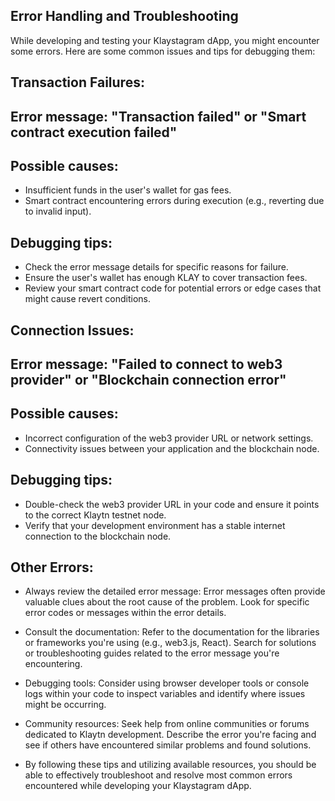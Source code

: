 ## Error Handling and Troubleshooting
While developing and testing your Klaystagram dApp, you might encounter some errors. Here are some common issues and tips for debugging them:

## Transaction Failures:

## Error message: "Transaction failed" or "Smart contract execution failed"
## Possible causes:
* Insufficient funds in the user's wallet for gas fees.
* Smart contract encountering errors during execution (e.g., reverting due to invalid input).
## Debugging tips:
* Check the error message details for specific reasons for failure.
* Ensure the user's wallet has enough KLAY to cover transaction fees.
*  Review your smart contract code for potential errors or edge cases that might cause revert conditions.

## Connection Issues:

## Error message: "Failed to connect to web3 provider" or "Blockchain connection error"
## Possible causes:
* Incorrect configuration of the web3 provider URL or network settings.
* Connectivity issues between your application and the blockchain node.
## Debugging tips:
* Double-check the web3 provider URL in your code and ensure it points to the correct Klaytn testnet node.
* Verify that your development environment has a stable internet connection to the blockchain node.
## Other Errors:
* Always review the detailed error message: Error messages often provide valuable clues about the root cause of the problem. Look for specific error codes or messages within the error details.

* Consult the documentation: Refer to the documentation for the libraries or frameworks you're using (e.g., web3.js, React). Search for solutions or troubleshooting guides related to the error message you're encountering.
* Debugging tools: Consider using browser developer tools or console logs within your code to inspect variables and identify where issues might be occurring.
* Community resources: Seek help from online communities or forums dedicated to Klaytn development. Describe the error you're facing and see if others have encountered similar problems and found solutions.
* By following these tips and utilizing available resources, you should be able to effectively troubleshoot and resolve most common errors encountered while developing your Klaystagram dApp.
